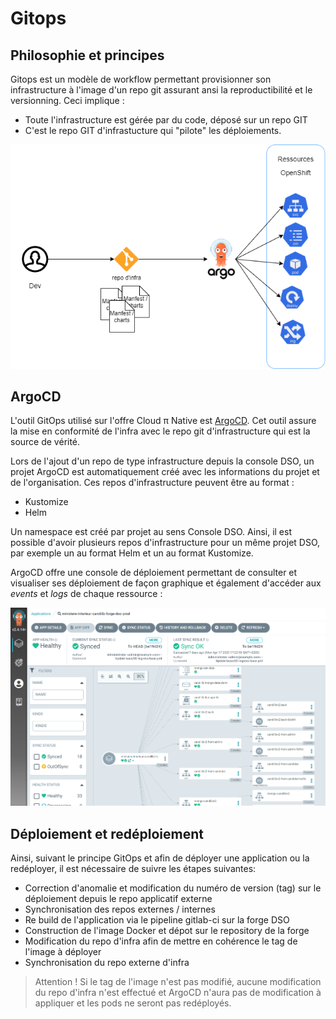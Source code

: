 # Gitops

## Philosophie et principes

Gitops est un modèle de workflow permettant provisionner son infrastructure à l'image d'un repo git assurant 
ansi la reproductibilité et le versionning. Ceci implique :
  - Toute l'infrastructure est gérée par du code, déposé sur un repo GIT
  - C'est le repo GIT d'infrastucture qui "pilote" les déploiements.

![gitops](../img/gitops.png)

## ArgoCD

L'outil GitOps utilisé sur l'offre Cloud π Native est [ArgoCD](https://argo-cd.readthedocs.io/en/stable/). Cet outil assure la mise en conformité de l'infra avec le repo git d'infrastructure qui est la source de vérité.

Lors de l'ajout d'un repo de type infrastructure depuis la console DSO, un projet ArgoCD est automatiquement créé avec les informations du projet et de l'organisation. Ces repos d'infrastructure peuvent être au format :
  - Kustomize
  - Helm

Un namespace est créé par projet au sens Console DSO. Ainsi, il est possible d'avoir plusieurs repos d'infrastructure pour un même projet DSO, par exemple un au format Helm et un au format Kustomize.

ArgoCD offre une console de déploiement permettant de consulter et visualiser ses déploiement de façon graphique et également d'accéder aux *events* et *logs* de chaque ressource :

![ArgoCD-console](../img/ArgoCD-example.png)

## Déploiement et redéploiement

Ainsi, suivant le principe GitOps et afin de déployer une application ou la redéployer, il est nécessaire de suivre les étapes suivantes:
 - Correction d'anomalie et modification du numéro de version (tag) sur le déploiement depuis le repo applicatif externe
 - Synchronisation des repos externes / internes
 - Re build de l'application via le pipeline gitlab-ci sur la forge DSO
 - Construction de l'image Docker et dépot sur le repository de la forge
 - Modification du repo d'infra afin de mettre en cohérence le tag de l'image à déployer
 - Synchronisation du repo externe d'infra

> Attention ! Si le tag de l'image n'est pas modifié, aucune modification du repo d'infra n'est effectué et ArgoCD n'aura pas de modification à appliquer et les pods ne seront pas redéployés.
